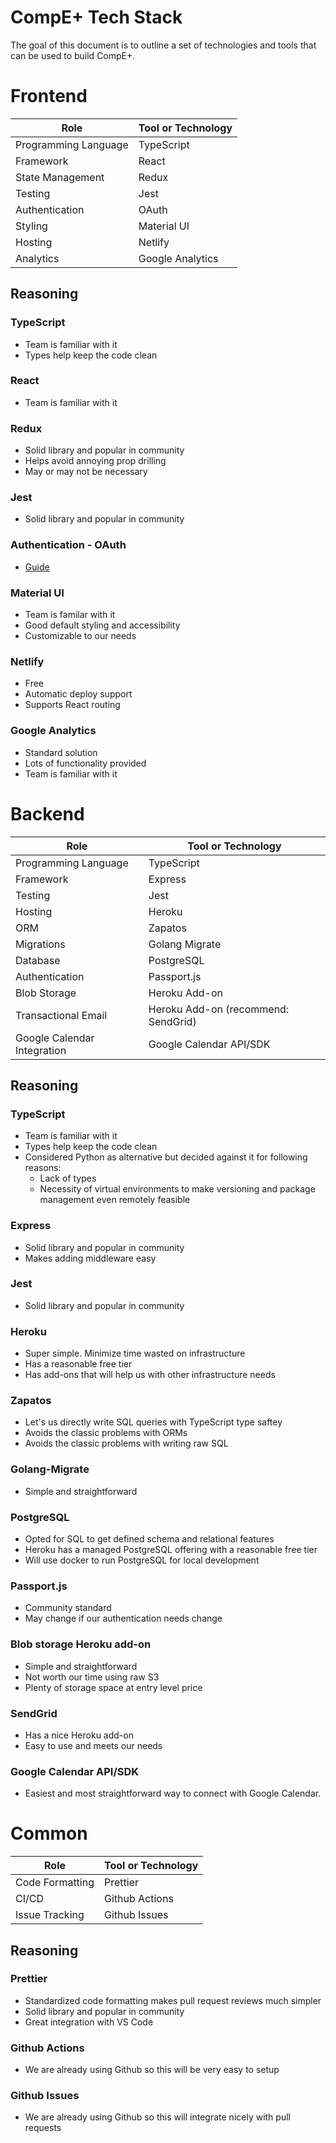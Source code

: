 # CompE+ Tech Stack

The goal of this document is to outline a set of technologies and tools that can be used to build CompE+.

# Frontend

| Role                 | Tool or Technology |
| -------------------- | ------------------ |
| Programming Language | TypeScript         |
| Framework            | React              |
| State Management     | Redux              |
| Testing              | Jest               |
| Authentication       | OAuth              |
| Styling              | Material UI        |
| Hosting              | Netlify            |
| Analytics            | Google Analytics   |

## Reasoning

### TypeScript

-   Team is familiar with it
-   Types help keep the code clean

### React

-   Team is familiar with it

### Redux

-   Solid library and popular in community
-   Helps avoid annoying prop drilling
-   May or may not be necessary

### Jest

-   Solid library and popular in community

### Authentication - OAuth

-   [Guide](https://auth0.com/blog/complete-guide-to-react-user-authentication/)

### Material UI

-   Team is familar with it
-   Good default styling and accessibility
-   Customizable to our needs

### Netlify

-   Free
-   Automatic deploy support
-   Supports React routing

### Google Analytics

-   Standard solution
-   Lots of functionality provided
-   Team is familiar with it

# Backend

| Role                        | Tool or Technology                  |
| --------------------------- | ----------------------------------- |
| Programming Language        | TypeScript                          |
| Framework                   | Express                             |
| Testing                     | Jest                                |
| Hosting                     | Heroku                              |
| ORM                         | Zapatos                             |
| Migrations                  | Golang Migrate                      |
| Database                    | PostgreSQL                          |
| Authentication              | Passport.js                         |
| Blob Storage                | Heroku Add-on                       |
| Transactional Email         | Heroku Add-on (recommend: SendGrid) |
| Google Calendar Integration | Google Calendar API/SDK             |

## Reasoning

### TypeScript

-   Team is familiar with it
-   Types help keep the code clean
-   Considered Python as alternative but decided against it for following reasons:
    -   Lack of types
    -   Necessity of virtual environments to make versioning and package management even remotely feasible

### Express

-   Solid library and popular in community
-   Makes adding middleware easy

### Jest

-   Solid library and popular in community

### Heroku

-   Super simple. Minimize time wasted on infrastructure
-   Has a reasonable free tier
-   Has add-ons that will help us with other infrastructure needs

### Zapatos

-   Let's us directly write SQL queries with TypeScript type saftey
-   Avoids the classic problems with ORMs
-   Avoids the classic problems with writing raw SQL

### Golang-Migrate

-   Simple and straightforward

### PostgreSQL

-   Opted for SQL to get defined schema and relational features
-   Heroku has a managed PostgreSQL offering with a reasonable free tier
-   Will use docker to run PostgreSQL for local development

### Passport.js

-   Community standard
-   May change if our authentication needs change

### Blob storage Heroku add-on

-   Simple and straightforward
-   Not worth our time using raw S3
-   Plenty of storage space at entry level price

### SendGrid

-   Has a nice Heroku add-on
-   Easy to use and meets our needs

### Google Calendar API/SDK

-   Easiest and most straightforward way to connect with Google Calendar.

# Common

| Role            | Tool or Technology |
| --------------- | ------------------ |
| Code Formatting | Prettier           |
| CI/CD           | Github Actions     |
| Issue Tracking  | Github Issues      |

## Reasoning

### Prettier

-   Standardized code formatting makes pull request reviews much simpler
-   Solid library and popular in community
-   Great integration with VS Code

### Github Actions

-   We are already using Github so this will be very easy to setup

### Github Issues

-   We are already using Github so this will integrate nicely with pull requests
